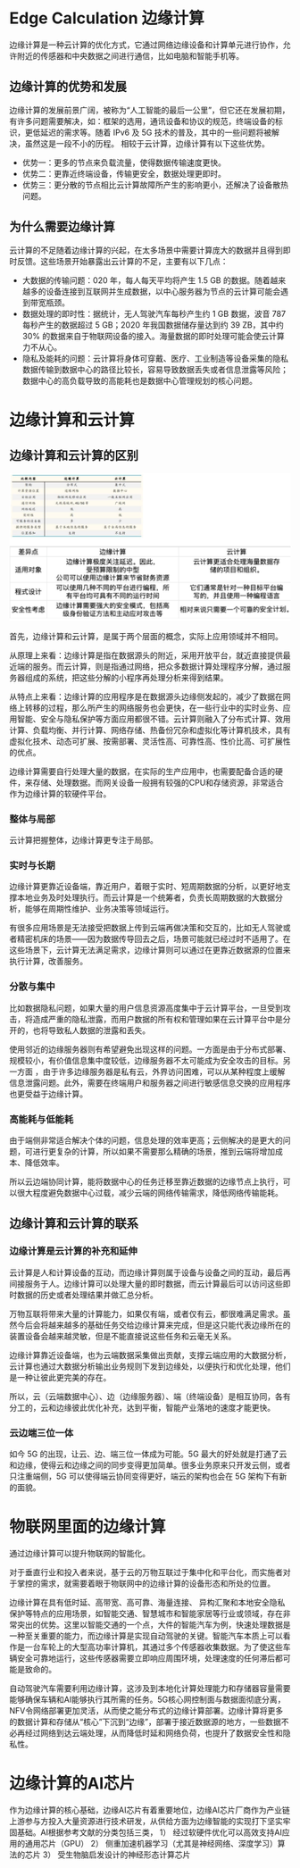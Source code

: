 # Edge Calculation 边缘计算

边缘计算是一种云计算的优化方式，它通过网络边缘设备和计算单元进行协作，允许附近的传感器和中央数据之间进行通信，比如电脑和智能手机等。



## 边缘计算的优势和发展

边缘计算的发展前景广阔，被称为“人工智能的最后一公里”，但它还在发展初期，有许多问题需要解决，如：框架的选用，通讯设备和协议的规范，终端设备的标识，更低延迟的需求等。随着 IPv6 及 5G 技术的普及，其中的一些问题将被解决，虽然这是一段不小的历程。
相较于云计算，边缘计算有以下这些优势。

- 优势一：更多的节点来负载流量，使得数据传输速度更快。
- 优势二：更靠近终端设备，传输更安全，数据处理更即时。
- 优势三：更分散的节点相比云计算故障所产生的影响更小，还解决了设备散热问题。



## 为什么需要边缘计算

云计算的不足随着边缘计算的兴起，在太多场景中需要计算庞大的数据并且得到即时反馈。这些场景开始暴露出云计算的不足，主要有以下几点：

- 大数据的传输问题：020 年，每人每天平均将产生 1.5 GB 的数据。随着越来越多的设备连接到互联网并生成数据，以中心服务器为节点的云计算可能会遇到带宽瓶颈。
- 数据处理的即时性：据统计，无人驾驶汽车每秒产生约 1 GB 数据，波音 787 每秒产生的数据超过 5 GB；2020 年我国数据储存量达到约 39 ZB，其中约 30%  的数据来自于物联网设备的接入。海量数据的即时处理可能会使云计算力不从心。
- 隐私及能耗的问题：云计算将身体可穿戴、医疗、工业制造等设备采集的隐私数据传输到数据中心的路径比较长，容易导致数据丢失或者信息泄露等风险；数据中心的高负载导致的高能耗也是数据中心管理规划的核心问题。

# 边缘计算和云计算

## 边缘计算和云计算的区别

![边缘计算与云计算的简要对比](figures/边缘计算与云计算的简要对比.jpg)

首先，边缘计算和云计算，是属于两个层面的概念，实际上应用领域并不相同。

从原理上来看：边缘计算是指在数据源头的附近，采用开放平台，就近直接提供最近端的服务。而云计算，则是指通过网络，把众多数据计算处理程序分解，通过服务器组成的系统，把这些分解的小程序再处理分析来得到结果。

从特点上来看：边缘计算的应用程序是在数据源头边缘侧发起的，减少了数据在网络上转移的过程，那么所产生的网络服务也会更快，在一些行业中的实时业务、应用智能、安全与隐私保护等方面应用都很不错。云计算则融入了分布式计算、效用计算、负载均衡、并行计算、网络存储、热备份冗杂和虚拟化等计算机技术，具有虚拟化技术、动态可扩展、按需部署、灵活性高、可靠性高、性价比高、可扩展性的优点。

边缘计算需要自行处理大量的数据，在实际的生产应用中，也需要配备合适的硬件，来存储、处理数据。而网关设备一般拥有较强的CPU和存储资源，非常适合作为边缘计算的软硬件平台。

### 整体与局部

云计算把握整体，边缘计算更专注于局部。

### 实时与长期

边缘计算更靠近设备端，靠近用户，着眼于实时、短周期数据的分析，以更好地支撑本地业务及时处理执行。而云计算是一个统筹者，负责长周期数据的大数据分析，能够在周期性维护、业务决策等领域运行。

有很多应用场景是无法接受把数据上传到云端再做决策和交互的，比如无人驾驶或者精密机床的场景——因为数据传导回去之后，场景可能就已经过时不适用了。在这些场景下，云计算无法满足需求，边缘计算则可以通过在更靠近数据源的位置来执行计算，改善服务。

### 分散与集中

比如数据隐私问题，如果大量的用户信息资源高度集中于云计算平台，一旦受到攻击，将造成严重的隐私泄露，而用户数据的所有权和管理如果在云计算平台中是分开的，也将导致私人数据的泄露和丢失。

使用邻近的边缘服务器则有希望避免出现这样的问题。一方面是由于分布式部署、规模较小，有价值信息集中度较低，边缘服务器不太可能成为安全攻击的目标。另一方面 ，由于许多边缘服务器是私有云，外界访问困难，可以从某种程度上缓解信息泄露问题。此外，需要在终端用户和服务器之间进行敏感信息交换的应用程序也更受益于边缘计算。

### 高能耗与低能耗

由于端侧非常适合解决个体的问题，信息处理的效率更高；云侧解决的是更大的问题，可进行更复杂的计算，所以如果不需要那么精确的场景，推到云端将增加成本、降低效率。

所以云边端协同计算，能将数据中心的任务迁移至靠近数据的边缘节点上执行，可以很大程度避免数据中心过载，减少云端的网络传输需求，降低网络传输能耗。

## 边缘计算和云计算的联系

### 边缘计算是云计算的补充和延伸

云计算是人和计算设备的互动，而边缘计算则属于设备与设备之间的互动，最后再间接服务于人。边缘计算可以处理大量的即时数据，而云计算最后可以访问这些即时数据的历史或者处理结果并做汇总分析。

万物互联将带来大量的计算能力，如果仅有端，或者仅有云，都很难满足需求。虽然今后会将越来越多的基础任务交给边缘计算来完成，但是这只能代表边缘所在的装置设备会越来越灵敏，但是不能直接说这些任务和云毫无关系。

边缘计算靠近设备端，也为云端数据采集做出贡献，支撑云端应用的大数据分析，云计算也通过大数据分析输出业务规则下发到边缘处，以便执行和优化处理，他们是一种让彼此更完美的存在。

所以，云（云端数据中心）、边（边缘服务器）、端（终端设备）是相互协同，各有分工的，云和边缘彼此优化补充，达到平衡，智能产业落地的速度才能更快。

### 云边端三位一体

如今 5G 的出现，让云、边、端三位一体成为可能。5G 最大的好处就是打通了云和边缘，使得云和边缘之间的同步变得更加简单。很多业务原来只开发云侧，或者只注重端侧，5G 可以使得端云协同变得更好，端云的架构也会在 5G 架构下有新的面貌。



# 物联网里面的边缘计算

通过边缘计算可以提升物联网的智能化。

对于垂直行业和投入者来说，基于云的万物互联过于集中化和平台化，而实施者对于掌控的需求，就需要着眼于物联网中的边缘计算的设备形态和所处的位置。

边缘计算在具有低时延、高带宽、高可靠、海量连接、 异构汇聚和本地安全隐私保护等特点的应用场景，如智能交通、智慧城市和智能家居等行业或领域，存在非常突出的优势。这里以智能交通的一个点，大件的智能汽车为例，快速处理数据是一种至关重要的能力，而边缘计算是实现自动驾驶的关键。智能汽车本质上可以看作是一台车轮上的大型高功率计算机，其通过多个传感器收集数据。为了使这些车辆安全可靠地运行，这些传感器需要立即响应周围环境，处理速度的任何滞后都可能是致命的。

自动驾驶汽车需要利用边缘计算，这涉及到本地化计算处理能力和存储器容量需要能够确保车辆和AI能够执行其所需的任务。5G核心网控制面与数据面彻底分离，NFV令网络部署更加灵活，从而使之能分布式的边缘计算部署。边缘计算将更多的数据计算和存储从“核心”下沉到“边缘”，部署于接近数据源的地方，一些数据不必再经过网络到达云端处理，从而降低时延和网络负荷，也提升了数据安全性和隐私性。



# 边缘计算的AI芯片

作为边缘计算的核心基础，边缘AI芯片有着重要地位，边缘AI芯片厂商作为产业链上游参与方投入大量资源进行技术研发，从供给方面为边缘智能的实现打下坚实牢固基础。AI根据参考文献的分类包括三类，
1） 经过软硬件优化可以高效支持AI应用的通用芯片（GPU）
2） 侧重加速机器学习（尤其是神经网络、深度学习）算法的芯片
3） 受生物脑启发设计的神经形态计算芯片

